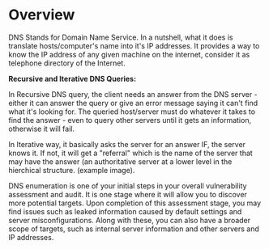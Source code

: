 # Overview

DNS Stands for Domain Name Service. In a nutshell, what it does is translate hosts/computer's name into it's IP addresses. It provides a way to know the IP address of any given machine on the internet, consider it as telephone directory of the Internet.

**Recursive and Iterative DNS Queries:**

In Recursive DNS query, the client needs an answer from the DNS server - either it can answer the query or give an error  message saying it can't find what it's looking for. The queried host/server must do whatever it takes to find the answer - even to query other servers until it gets an information, otherwise it will fail.

In Iterative way, it basically asks the server for an answer IF, the server knows it. If not, it will get a "referral" which is the name of the server that may  have the answer (an authoritative server at a lower level in the hierchical structure. (example image).

DNS enumeration is one of your initial steps in your overall vulnerability assessment and audit. It is one stage where it will allow you to discover more potential targets. Upon completion of this assessment stage, you may find issues such as leaked information caused by default settings and server misconfigurations. Along with these, you can also have a broader scope of targets, such as internal server information and other servers and IP addresses. 





